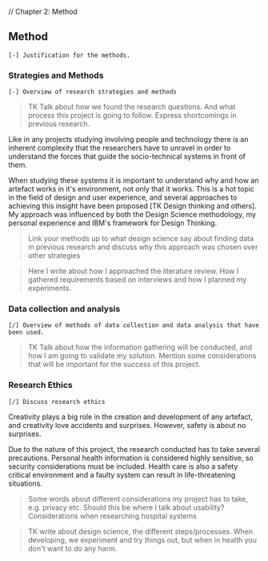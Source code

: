 // Chapter 2: Method

## Method

	[-] Justification for the methods.

### Strategies and Methods

	[-] Overview of research strategies and methods

> TK Talk about how we found the research questions. And what process this project is going to follow. Express shortcomings in previous research.


Like in any projects studying involving people and technology there is an inherent complexity that the researchers have to unravel in order to understand the forces that guide the socio-technical systems in front of them.

When studying these systems it is important to understand why and how an artefact works in it's environment, not only that it works. This is a hot topic in the field of design and user experience, and several approaches to achieving this insight have been proposed [TK Design thinking and others]. My approach was influenced by both the Design Science methodology, my personal experience and IBM's framework for Design Thinking.

> Link your methods up to what design science say about finding data in previous research and discuss why this approach was chosen over other strategies

> Here I write about how I approached the literature review. How I gathered requirements based on interviews and how I planned my experiments.


### Data collection and analysis

	[/] Overview of methods of data collection and data analysis that have been used.

> TK Talk about how the information gathering will be conducted, and how I am going to validate my solution. Mention some considerations that will be important for the success of this project. 


### Research Ethics

	[/] Discuss research ethics

Creativity plays a big role in the creation and development of any artefact, and creativity love  accidents and surprises. However, safety is about no surprises. 

Due to the nature of this project, the research conducted has to take several precautions. Personal health information is considered highly sensitive, so security considerations must be included. Health care is also a safety critical environment and a faulty system can result in life-threatening situations.

> Some words about different considerations my project has to take, e.g. privacy etc. Should this be where I talk about usability? Considerations when researching hospital systems 


> TK write about design science, the different steps/processes. When developing, we experiment and try things out, but when in health you don't want to do any harm.
